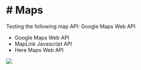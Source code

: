 <h1># Maps</h1>

<p>Testing the following map API: Google Maps Web API</p>
<ul>
  <li> Google Maps Web API </li>
  <li> MapLink Javascript API </li>
  <li> Here Maps Web API </li>
</ul>
  
<img src="http://junkee.com/wp-content/uploads/2013/08/thats-all-folks-7172-1280x800.jpg" />
